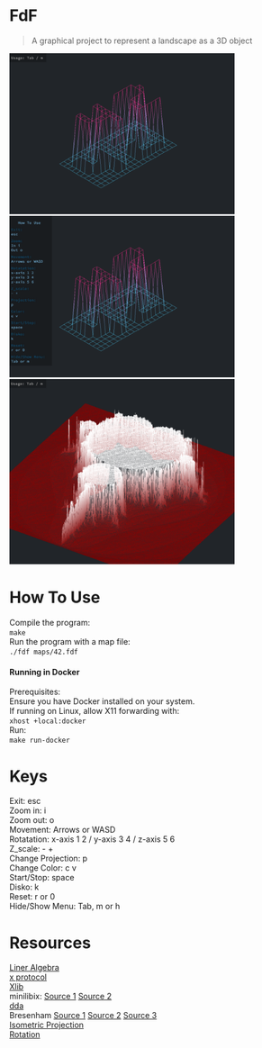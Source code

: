 # FdF
> A graphical project to represent a landscape as a 3D object

<img src="./images/1.png" alt="" title="image 1" style="display: inline-block; margin: 0 auto; max-width: 400px">

<img src="./images/2.png" alt="" title="image 2" style="display: inline-block; margin: 0 auto; max-width: 400px">

<img src="./images/3.png" alt="" title="image 3" style="display: inline-block; margin: 0 auto; max-width: 400px">

How To Use
==========

Compile the program:<br>
```make```<br>
Run the program with a map file:<br>
```./fdf maps/42.fdf```<br>

#### Running in Docker<br>
Prerequisites:<br>
Ensure you have Docker installed on your system.<br>
If running on Linux, allow X11 forwarding with:<br>
```xhost +local:docker```<br>
Run:<br>
```make run-docker```<br>

Keys
====
Exit: esc <br>
Zoom in: i <br>
Zoom out: o <br>
Movement: Arrows or WASD <br>
Rotatation: x-axis 1 2 / y-axis 3 4 / z-axis 5 6 <br>
Z_scale: - + <br>
Change Projection: p <br>
Change Color: c v <br>
Start/Stop: space <br>
Disko: k <br>
Reset: r or 0 <br>
Hide/Show Menu: Tab, m or h <br>

Resources
==========
[Liner Algebra](https://www.youtube.com/watch?v=fNk_zzaMoSs&list=PLZHQObOWTQDPD3MizzM2xVFitgF8hE_ab) <br>
[x protocol](https://en.wikipedia.org/wiki/X_Window_System) <br>
[Xlib](https://en.wikipedia.org/wiki/Xlib) <br>
minilibix:  [Source 1](https://harm-smits.github.io/42docs/libs/minilibx) [Source 2](https://aurelienbrabant.fr/blog?q=minilibx) <br>
[dda](https://www.youtube.com/watch?v=W5P8GlaEOSI) <br>
Bresenham [Source 1](https://www.youtube.com/watch?v=RGB-wlatStc) [Source 2](https://medium.com/geekculture/bresenhams-line-drawing-algorithm-2e0e953901b3) [Source 3](http://members.chello.at/~easyfilter/bresenham.html) <br>
[Isometric Projection](https://en.wikipedia.org/wiki/Isometric_projection) <br>
[Rotation](https://en.wikipedia.org/wiki/Rotation_matrix) <br>

